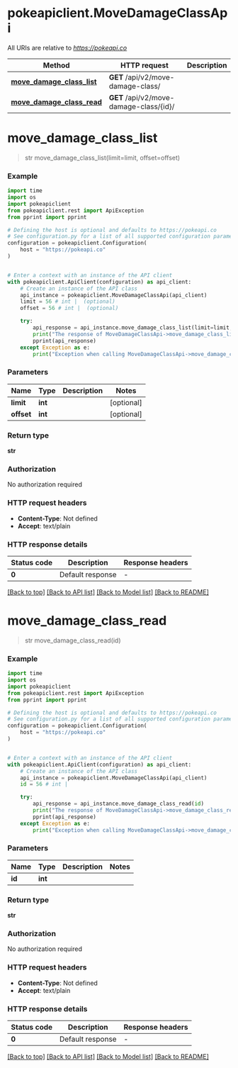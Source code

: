 # pokeapiclient.MoveDamageClassApi

All URIs are relative to *https://pokeapi.co*

Method | HTTP request | Description
------------- | ------------- | -------------
[**move_damage_class_list**](MoveDamageClassApi.md#move_damage_class_list) | **GET** /api/v2/move-damage-class/ | 
[**move_damage_class_read**](MoveDamageClassApi.md#move_damage_class_read) | **GET** /api/v2/move-damage-class/{id}/ | 


# **move_damage_class_list**
> str move_damage_class_list(limit=limit, offset=offset)



### Example


```python
import time
import os
import pokeapiclient
from pokeapiclient.rest import ApiException
from pprint import pprint

# Defining the host is optional and defaults to https://pokeapi.co
# See configuration.py for a list of all supported configuration parameters.
configuration = pokeapiclient.Configuration(
    host = "https://pokeapi.co"
)


# Enter a context with an instance of the API client
with pokeapiclient.ApiClient(configuration) as api_client:
    # Create an instance of the API class
    api_instance = pokeapiclient.MoveDamageClassApi(api_client)
    limit = 56 # int |  (optional)
    offset = 56 # int |  (optional)

    try:
        api_response = api_instance.move_damage_class_list(limit=limit, offset=offset)
        print("The response of MoveDamageClassApi->move_damage_class_list:\n")
        pprint(api_response)
    except Exception as e:
        print("Exception when calling MoveDamageClassApi->move_damage_class_list: %s\n" % e)
```



### Parameters


Name | Type | Description  | Notes
------------- | ------------- | ------------- | -------------
 **limit** | **int**|  | [optional] 
 **offset** | **int**|  | [optional] 

### Return type

**str**

### Authorization

No authorization required

### HTTP request headers

 - **Content-Type**: Not defined
 - **Accept**: text/plain

### HTTP response details

| Status code | Description | Response headers |
|-------------|-------------|------------------|
**0** | Default response |  -  |

[[Back to top]](#) [[Back to API list]](../README.md#documentation-for-api-endpoints) [[Back to Model list]](../README.md#documentation-for-models) [[Back to README]](../README.md)

# **move_damage_class_read**
> str move_damage_class_read(id)



### Example


```python
import time
import os
import pokeapiclient
from pokeapiclient.rest import ApiException
from pprint import pprint

# Defining the host is optional and defaults to https://pokeapi.co
# See configuration.py for a list of all supported configuration parameters.
configuration = pokeapiclient.Configuration(
    host = "https://pokeapi.co"
)


# Enter a context with an instance of the API client
with pokeapiclient.ApiClient(configuration) as api_client:
    # Create an instance of the API class
    api_instance = pokeapiclient.MoveDamageClassApi(api_client)
    id = 56 # int | 

    try:
        api_response = api_instance.move_damage_class_read(id)
        print("The response of MoveDamageClassApi->move_damage_class_read:\n")
        pprint(api_response)
    except Exception as e:
        print("Exception when calling MoveDamageClassApi->move_damage_class_read: %s\n" % e)
```



### Parameters


Name | Type | Description  | Notes
------------- | ------------- | ------------- | -------------
 **id** | **int**|  | 

### Return type

**str**

### Authorization

No authorization required

### HTTP request headers

 - **Content-Type**: Not defined
 - **Accept**: text/plain

### HTTP response details

| Status code | Description | Response headers |
|-------------|-------------|------------------|
**0** | Default response |  -  |

[[Back to top]](#) [[Back to API list]](../README.md#documentation-for-api-endpoints) [[Back to Model list]](../README.md#documentation-for-models) [[Back to README]](../README.md)

